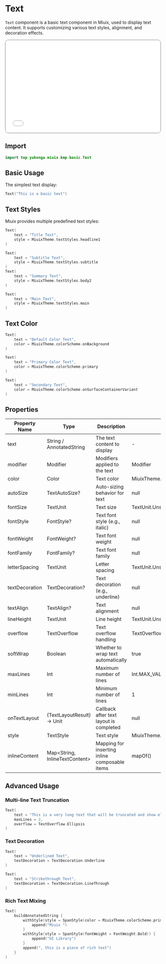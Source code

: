 # Text

`Text` component is a basic text component in Miuix, used to display text content. It supports customizing various text styles, alignment, and decoration effects.

<div style="position: relative; max-width: 700px; height: 300px; border-radius: 10px; overflow: hidden; border: 1px solid #777;">
    <iframe id="demoIframe" style="position: absolute; top: 0; left: 0; width: 100%; height: 100%; border: none;" src="../compose/index.html?id=text" title="Demo" allow="accelerometer; autoplay; clipboard-write; encrypted-media; gyroscope; picture-in-picture; web-share" referrerpolicy="strict-origin-when-cross-origin"></iframe>
</div>

## Import

```kotlin
import top.yukonga.miuix.kmp.basic.Text
```

## Basic Usage

The simplest text display:

```kotlin
Text("This is a basic text")
```

## Text Styles

Miuix provides multiple predefined text styles:

```kotlin
Text(
    text = "Title Text",
    style = MiuixTheme.textStyles.headline1
)

Text(
    text = "Subtitle Text",
    style = MiuixTheme.textStyles.subtitle
)
Text(
    text = "Summary Text",
    style = MiuixTheme.textStyles.body2
)

Text(
    text = "Main Text",
    style = MiuixTheme.textStyles.main
)

```

## Text Color

```kotlin
Text(
    text = "Default Color Text",
    color = MiuixTheme.colorScheme.onBackground
)

Text(
    text = "Primary Color Text",
    color = MiuixTheme.colorScheme.primary
)

Text(
    text = "Secondary Text",
    color = MiuixTheme.colorScheme.onSurfaceContainerVariant
)
```

## Properties

| Property Name  | Type                           | Description                                   | Default Value                       | Required |
| -------------- | ------------------------------ | --------------------------------------------- | ----------------------------------- | -------- |
| text           | String / AnnotatedString       | The text content to display                   | -                                   | Yes      |
| modifier       | Modifier                       | Modifiers applied to the text                 | Modifier                            | No       |
| color          | Color                          | Text color                                    | MiuixTheme.colorScheme.onBackground | No       |
| autoSize       | TextAutoSize?                  | Auto-sizing behavior for text                 | null                                | No       |
| fontSize       | TextUnit                       | Text size                                     | TextUnit.Unspecified                | No       |
| fontStyle      | FontStyle?                     | Text font style (e.g., italic)                | null                                | No       |
| fontWeight     | FontWeight?                    | Text font weight                              | null                                | No       |
| fontFamily     | FontFamily?                    | Text font family                              | null                                | No       |
| letterSpacing  | TextUnit                       | Letter spacing                                | TextUnit.Unspecified                | No       |
| textDecoration | TextDecoration?                | Text decoration (e.g., underline)             | null                                | No       |
| textAlign      | TextAlign?                     | Text alignment                                | null                                | No       |
| lineHeight     | TextUnit                       | Line height                                   | TextUnit.Unspecified                | No       |
| overflow       | TextOverflow                   | Text overflow handling                        | TextOverflow.Clip                   | No       |
| softWrap       | Boolean                        | Whether to wrap text automatically            | true                                | No       |
| maxLines       | Int                            | Maximum number of lines                       | Int.MAX_VALUE                       | No       |
| minLines       | Int                            | Minimum number of lines                       | 1                                   | No       |
| onTextLayout   | (TextLayoutResult) -> Unit     | Callback after text layout is completed       | null                                | No       |
| style          | TextStyle                      | Text style                                    | MiuixTheme.textStyles.main          | No       |
| inlineContent  | Map<String, InlineTextContent> | Mapping for inserting inline composable items | mapOf()                             | No       |

## Advanced Usage

### Multi-line Text Truncation

```kotlin
Text(
    text = "This is a very long text that will be truncated and show ellipsis when there is not enough space. This is useful for displaying long content summaries.",
    maxLines = 2,
    overflow = TextOverflow.Ellipsis
)
```

### Text Decoration

```kotlin
Text(
    text = "Underlined Text",
    textDecoration = TextDecoration.Underline
)

Text(
    text = "Strikethrough Text",
    textDecoration = TextDecoration.LineThrough
)
```

### Rich Text Mixing

```kotlin
Text(
    buildAnnotatedString {
        withStyle(style = SpanStyle(color = MiuixTheme.colorScheme.primary)) {
            append("Miuix ")
        }
        withStyle(style = SpanStyle(fontWeight = FontWeight.Bold)) {
            append("UI Library")
        }
        append(", this is a piece of rich text")
    }
)
```
